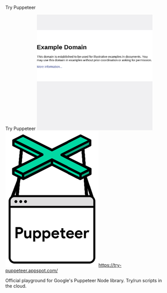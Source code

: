 Try Puppeteer

Try Puppeteer
![](../_resources/56e105f0ba00faee47b7d0818afe23f1.png)
![](../_resources/5c93be642a637f20b97b88108b6035c8.png)https://try-puppeteer.appspot.com/

Official playground for Google's Puppeteer Node library. Try/run scripts in the cloud.